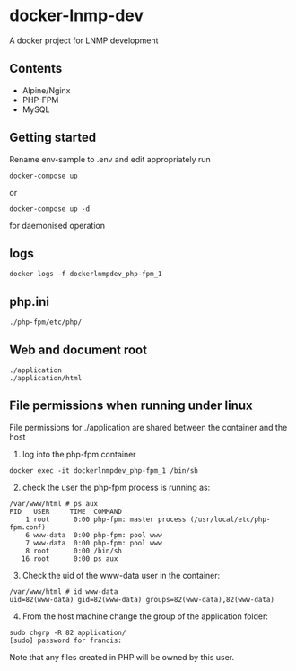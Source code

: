 # docker-lnmp-dev
A docker project for LNMP development
## Contents
- Alpine/Nginx
- PHP-FPM
- MySQL
## Getting started
Rename env-sample to .env and edit appropriately
run
```
docker-compose up
```
or
```
docker-compose up -d
```
for daemonised operation
## logs
```
docker logs -f dockerlnmpdev_php-fpm_1
```
## php.ini
```
./php-fpm/etc/php/
```
## Web and document root
```
./application
./application/html
```
## File permissions when running under linux
File permissions for ./application are shared between the container and the host
1. log into the php-fpm container
```
docker exec -it dockerlnmpdev_php-fpm_1 /bin/sh
```
2. check the user the php-fpm process is running as:
```
/var/www/html # ps aux
PID   USER     TIME  COMMAND
    1 root      0:00 php-fpm: master process (/usr/local/etc/php-fpm.conf)
    6 www-data  0:00 php-fpm: pool www
    7 www-data  0:00 php-fpm: pool www
    8 root      0:00 /bin/sh
   16 root      0:00 ps aux
```
3. Check the uid of the www-data user in the container:
```
/var/www/html # id www-data
uid=82(www-data) gid=82(www-data) groups=82(www-data),82(www-data)
```
4. From the host machine change the group of the application folder:
```
sudo chgrp -R 82 application/
[sudo] password for francis: 
```
Note that any files created in PHP will be owned by this user.
